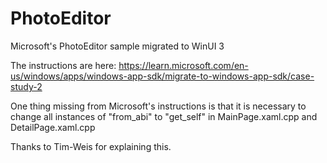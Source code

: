 # PhotoEditor
Microsoft's PhotoEditor sample migrated to WinUI 3

The instructions are here:  https://learn.microsoft.com/en-us/windows/apps/windows-app-sdk/migrate-to-windows-app-sdk/case-study-2

One thing missing from Microsoft's instructions is that it is necessary to change all instances of "from_abi" to "get_self" in MainPage.xaml.cpp and DetailPage.xaml.cpp

Thanks to Tim-Weis for explaining this.
